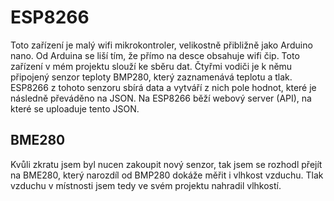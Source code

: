 # ESP8266
Toto zařízení je malý wifi mikrokontroler, velikostně přibližně jako Arduino nano. Od Arduina se liší tím, že přímo na desce obsahuje wifi čip.
Toto zařízení v mém projektu slouží ke sběru dat. Čtyřmi vodiči je k němu připojený senzor teploty BMP280, který zaznamenává teplotu a tlak.
ESP8266 z tohoto senzoru sbírá data a vytváří z nich pole hodnot, které je následně převáděno na JSON. Na ESP8266 běží webový server (API), na které se uploaduje tento JSON.
## BME280
Kvůli zkratu jsem byl nucen zakoupit nový senzor, tak jsem se rozhodl přejít na BME280, který narozdíl od BMP280 dokáže měřit i vlhkost vzduchu. Tlak vzduchu v místnosti jsem tedy ve svém projektu nahradil vlhkostí.
